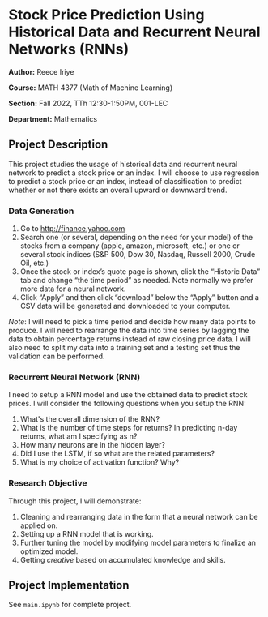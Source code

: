 # **Stock Price Prediction Using Historical Data and Recurrent Neural Networks (RNNs)**
**Author:** Reece Iriye



**Course:** MATH 4377 (Math of Machine Learning)



**Section:** Fall 2022, TTh 12:30-1:50PM, 001-LEC



**Department:** Mathematics



## **Project Description**
This project studies the usage of historical data and recurrent neural network to predict a stock price or an index. I will choose to use regression to predict a stock price or an index, instead of classification to predict whether or not there exists an overall upward or downward trend.
### **Data Generation**
1. Go to http://finance.yahoo.com
2. Search one (or several, depending on the need for your model) of the stocks from a company (apple, amazon, microsoft, etc.) or one or several stock indices (S&P 500, Dow 30, Nasdaq, Russell 2000, Crude Oil, etc.)
3. Once the stock or index’s quote page is shown, click the “Historic Data” tab and change “the time period” as needed. Note normally we prefer more data for a neural network.
4. Click “Apply” and then click “download” below the “Apply” button and a CSV data will be generated and downloaded to your computer.


*Note*: I will need to pick a time period and decide how many data points to produce. I will need to rearrange the data into time series by lagging the data to obtain percentage returns instead of raw closing price data. I will also need to split my data into a training set and a testing set thus the validation can be performed. 


### **Recurrent Neural Network (RNN)**


I need to setup a RNN model and use the obtained data to predict stock prices. I will consider the following questions when you setup the RNN:


1. What's the overall dimension of the RNN?
2. What is the number of time steps for returns? In predicting n-day returns, what am I specifying as n?
3. How many neurons are in the hidden layer?
4. Did I use the LSTM, if so what are the related parameters?
5. What is my choice of activation function? Why?


### **Research Objective**

Through this project, I will demonstrate:
1. Cleaning and rearranging data in the form that a neural network can be applied on.
2. Setting up a RNN model that is working.
3. Further tuning the model by modifying model parameters to finalize an optimized model.
4. Getting *creative* based on accumulated knowledge and skills.


## **Project Implementation**

See `main.ipynb` for complete project.
